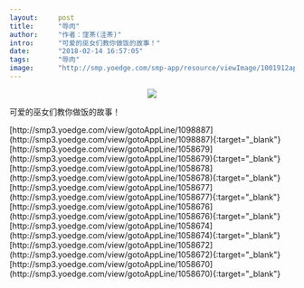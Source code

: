 ```yaml
---
layout:     post
title:      "辱肉"
author:     "作者：窪茶(洼茶)"
intro:      "可爱的巫女们教你做饭的故事！"
date:       "2018-02-14 16:57:05"
tags:       "辱肉"
image:      "http://smp.yoedge.com/smp-app/resource/viewImage/1001912appline.png"
---
```

<div style="text-align: center">
<p><img src="http://smp.yoedge.com/smp-app/resource/viewImage/1001912appline.png"/></p>
</div>
<p class="post-meta">
<span>可爱的巫女们教你做饭的故事！</span>
</p>
[http://smp3.yoedge.com/view/gotoAppLine/1098887](http://smp3.yoedge.com/view/gotoAppLine/1098887){:target="_blank"}
[http://smp3.yoedge.com/view/gotoAppLine/1058679](http://smp3.yoedge.com/view/gotoAppLine/1058679){:target="_blank"}
[http://smp3.yoedge.com/view/gotoAppLine/1058678](http://smp3.yoedge.com/view/gotoAppLine/1058678){:target="_blank"}
[http://smp3.yoedge.com/view/gotoAppLine/1058677](http://smp3.yoedge.com/view/gotoAppLine/1058677){:target="_blank"}
[http://smp3.yoedge.com/view/gotoAppLine/1058676](http://smp3.yoedge.com/view/gotoAppLine/1058676){:target="_blank"}
[http://smp3.yoedge.com/view/gotoAppLine/1058674](http://smp3.yoedge.com/view/gotoAppLine/1058674){:target="_blank"}
[http://smp3.yoedge.com/view/gotoAppLine/1058672](http://smp3.yoedge.com/view/gotoAppLine/1058672){:target="_blank"}
[http://smp3.yoedge.com/view/gotoAppLine/1058670](http://smp3.yoedge.com/view/gotoAppLine/1058670){:target="_blank"}


